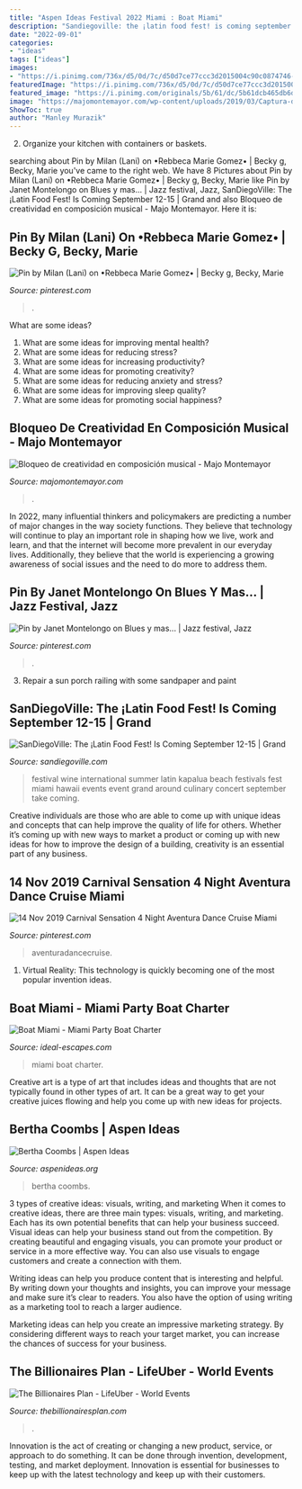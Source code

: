 ```yaml
---
title: "Aspen Ideas Festival 2022 Miami : Boat Miami"
description: "Sandiegoville: the ¡latin food fest! is coming september 12-15"
date: "2022-09-01"
categories:
- "ideas"
tags: ["ideas"]
images:
- "https://i.pinimg.com/736x/d5/0d/7c/d50d7ce77ccc3d2015004c90c0874746--live-jazz-all-that-jazz.jpg"
featuredImage: "https://i.pinimg.com/736x/d5/0d/7c/d50d7ce77ccc3d2015004c90c0874746--live-jazz-all-that-jazz.jpg"
featured_image: "https://i.pinimg.com/originals/5b/61/dc/5b61dcb465db6d2812e45101a5d584be.jpg"
image: "https://majomontemayor.com/wp-content/uploads/2019/03/Captura-de-pantalla-2019-03-14-a-las-19.47.13-1536x847.png"
ShowToc: true
author: "Manley Murazik"
---
```



2. Organize your kitchen with containers or baskets.

	

		
searching about Pin by Milan (Lani) on •Rebbeca Marie Gomez• | Becky g, Becky, Marie you've came to the right web. We have 8 Pictures about Pin by Milan (Lani) on •Rebbeca Marie Gomez• | Becky g, Becky, Marie like Pin by Janet Montelongo on Blues y mas... | Jazz festival, Jazz, SanDiegoVille: The ¡Latin Food Fest! Is Coming September 12-15 | Grand and also Bloqueo de creatividad en composición musical - Majo Montemayor. Here it is:
		
    
## Pin By Milan (Lani) On •Rebbeca Marie Gomez• | Becky G, Becky, Marie

<img loading=lazy src="https://i.pinimg.com/originals/50/0a/d8/500ad86e6cda297449df5f5a4292480b.jpg" onerror="this.onerror=null;this.src='https://tse1.mm.bing.net/th?id=OIP.WdgpzBY8KMzCS22mSwtjQAHaHa&amp;pid=15.1';" alt="Pin by Milan (Lani) on •Rebbeca Marie Gomez• | Becky g, Becky, Marie">

_Source: pinterest.com_

>. 

	

What are some ideas?
1. What are some ideas for improving mental health? 
2. What are some ideas for reducing stress? 
3. What are some ideas for increasing productivity? 
4. What are some ideas for promoting creativity?
5. What are some ideas for reducing anxiety and stress? 
6. What are some ideas for improving sleep quality?
7. What are some ideas for promoting social happiness?

    
## Bloqueo De Creatividad En Composición Musical - Majo Montemayor

<img loading=lazy src="https://majomontemayor.com/wp-content/uploads/2019/03/Captura-de-pantalla-2019-03-14-a-las-19.47.13-1536x847.png" onerror="this.onerror=null;this.src='https://tse3.mm.bing.net/th?id=OIP.u5mBaevBX8R5LpmTP7fPuwHaEF&amp;pid=15.1';" alt="Bloqueo de creatividad en composición musical - Majo Montemayor">

_Source: majomontemayor.com_

>. 

	

In 2022, many influential thinkers and policymakers are predicting a number of major changes in the way society functions. They believe that technology will continue to play an important role in shaping how we live, work and learn, and that the internet will become more prevalent in our everyday lives. Additionally, they believe that the world is experiencing a growing awareness of social issues and the need to do more to address them.

    
## Pin By Janet Montelongo On Blues Y Mas... | Jazz Festival, Jazz

<img loading=lazy src="https://i.pinimg.com/736x/d5/0d/7c/d50d7ce77ccc3d2015004c90c0874746--live-jazz-all-that-jazz.jpg" onerror="this.onerror=null;this.src='https://tse1.mm.bing.net/th?id=OIP.fJlhdMxmLwmi_MRe-cKofADXEh&amp;pid=15.1';" alt="Pin by Janet Montelongo on Blues y mas... | Jazz festival, Jazz">

_Source: pinterest.com_

>. 

	

3. Repair a sun porch railing with some sandpaper and paint

    
## SanDiegoVille: The ¡Latin Food Fest! Is Coming September 12-15 | Grand

<img loading=lazy src="http://4.bp.blogspot.com/-2tOjeoC937w/UikplC9ITNI/AAAAAAAAHpw/qDfNiNEmUM8/s1600/LatinFoodFest-620x412.jpg" onerror="this.onerror=null;this.src='https://tse2.mm.bing.net/th?id=OIP.eT2zuAtLsvuemOXAI22ISwHaE6&amp;pid=15.1';" alt="SanDiegoVille: The ¡Latin Food Fest! Is Coming September 12-15 | Grand">

_Source: sandiegoville.com_

>festival wine international summer latin kapalua beach festivals fest miami hawaii events event grand around culinary concert september take coming. 

	

Creative individuals are those who are able to come up with unique ideas and concepts that can help improve the quality of life for others. Whether it’s coming up with new ways to market a product or coming up with new ideas for how to improve the design of a building, creativity is an essential part of any business.

    
## 14 Nov 2019 Carnival Sensation 4 Night Aventura Dance Cruise Miami

<img loading=lazy src="https://i.pinimg.com/originals/5b/61/dc/5b61dcb465db6d2812e45101a5d584be.jpg" onerror="this.onerror=null;this.src='https://tse4.mm.bing.net/th?id=OIP.n7hCficBZJNCYC1naWj0OQHaK_&amp;pid=15.1';" alt="14 Nov 2019 Carnival Sensation 4 Night Aventura Dance Cruise Miami">

_Source: pinterest.com_

>aventuradancecruise. 

	

1. Virtual Reality: This technology is quickly becoming one of the most popular invention ideas.

    
## Boat Miami - Miami Party Boat Charter

<img loading=lazy src="https://ideal-escapes.com/property/wp-content/uploads/2016/10/boatmiami7.jpg" onerror="this.onerror=null;this.src='https://tse4.mm.bing.net/th?id=OIP.POXdMkadPNDoFmImh-FLyQHaHA&amp;pid=15.1';" alt="Boat Miami - Miami Party Boat Charter">

_Source: ideal-escapes.com_

>miami boat charter. 

	

Creative art is a type of art that includes ideas and thoughts that are not typically found in other types of art. It can be a great way to get your creative juices flowing and help you come up with new ideas for projects.

    
## Bertha Coombs | Aspen Ideas

<img loading=lazy src="https://aspenideasfestival.imgix.net/5b55bcbc-d2a5-4730-97d7-2e763e13a241/Coombs_Bertha_SH2018_0.jpg?auto=compress%2Cformat&amp;fit=min&amp;fm=jpg&amp;q=80&amp;rect=0%2C0%2C1000%2C1000" onerror="this.onerror=null;this.src='https://tse4.mm.bing.net/th?id=OIP.VA_3dnjJUTMmNhb1dEu-RAHaHa&amp;pid=15.1';" alt="Bertha Coombs | Aspen Ideas">

_Source: aspenideas.org_

>bertha coombs. 

	

3 types of creative ideas: visuals, writing, and marketing
When it comes to creative ideas, there are three main types: visuals, writing, and marketing. Each has its own potential benefits that can help your business succeed.
Visual ideas can help your business stand out from the competition. By creating beautiful and engaging visuals, you can promote your product or service in a more effective way. You can also use visuals to engage customers and create a connection with them.

Writing ideas can help you produce content that is interesting and helpful. By writing down your thoughts and insights, you can improve your message and make sure it’s clear to readers. You also have the option of using writing as a marketing tool to reach a larger audience.

Marketing ideas can help you create an impressive marketing strategy. By considering different ways to reach your target market, you can increase the chances of success for your business.

    
## The Billionaires Plan - LifeUber - World Events

<img loading=lazy src="https://thebillionairesplan.com/images/uploads/094596f203f6895402a872adae98a148.jpg" onerror="this.onerror=null;this.src='https://tse1.mm.bing.net/th?id=OIP.pLAnTh7jyEuynefIOnsj9wHaE8&amp;pid=15.1';" alt="The Billionaires Plan - LifeUber - World Events">

_Source: thebillionairesplan.com_

>. 

	

Innovation is the act of creating or changing a new product, service, or approach to do something. It can be done through invention, development, testing, and market deployment. Innovation is essential for businesses to keep up with the latest technology and keep up with their customers.

